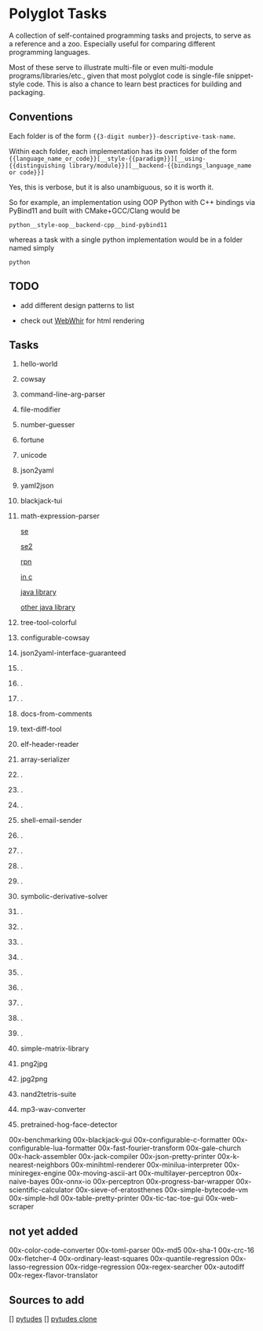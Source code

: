 # Polyglot Tasks

A collection of self-contained programming tasks and projects,
to serve as a reference and a zoo.
Especially useful for comparing different programming languages.

Most of these serve to illustrate multi-file or even multi-module programs/libraries/etc.,
given that most polyglot code is single-file snippet-style code. This is also a
chance to learn best practices for building and packaging.

## Conventions

Each folder is of the form `{{3-digit number}}-descriptive-task-name`.

Within each folder, each implementation has its own folder of the form
`{{language_name_or_code}}[__style-{{paradigm}}][__using-{{distinguishing library/module}}][__backend-{{bindings_language_name or code}}]`

Yes, this is verbose, but it is also unambiguous, so it is worth it.

So for example, an implementation using OOP Python with C++ bindings via PyBind11 and built with CMake+GCC/Clang would be

`python__style-oop__backend-cpp__bind-pybind11`

whereas a task with a single python implementation would be in a folder named simply

`python`

## TODO

* add different design patterns to list

* check out [WebWhir](https://github.com/reesmichael1/WebWhir) for html rendering

## Tasks

1. hello-world
2. cowsay
3. command-line-arg-parser
4. file-modifier
5. number-guesser
6. fortune
7. unicode
8. json2yaml
9. yaml2json
10. blackjack-tui
11. math-expression-parser

    [se](https://stackoverflow.com/questions/114586/smart-design-of-a-math-parser)

    [se2](https://stackoverflow.com/questions/28256/equation-expression-parser-with-precedence)

    [rpn](https://en.wikipedia.org/wiki/Reverse_Polish_notation)

    [in c](http://web.archive.org/web/20171012060859/http://www.ubasics.com/simple_c_equation_parser)

    [java library](https://github.com/gbenroscience/ParserNG)

    [other java library](https://www.objecthunter.net/exp4j/)
12. tree-tool-colorful
13. configurable-cowsay
14. json2yaml-interface-guaranteed
15. .
16. .
17. .
18. docs-from-comments
19. text-diff-tool
20. elf-header-reader
21. array-serializer
22. .
23. .
24. .
25. shell-email-sender
26. .
27. .
28. .
29. .
30. symbolic-derivative-solver
31. .
32. .
33. .
34. .
35. .
36. .
37. .
38. .
39. .
40. simple-matrix-library
41. png2jpg
42. jpg2png
43. nand2tetris-suite
44. mp3-wav-converter
45. pretrained-hog-face-detector

00x-benchmarking
00x-blackjack-gui
00x-configurable-c-formatter
00x-configurable-lua-formatter
00x-fast-fourier-transform
00x-gale-church
00x-hack-assembler
00x-jack-compiler
00x-json-pretty-printer
00x-k-nearest-neighbors
00x-minihtml-renderer
00x-minilua-interpreter
00x-miniregex-engine
00x-moving-ascii-art
00x-multilayer-perceptron
00x-naive-bayes
00x-onnx-io
00x-perceptron
00x-progress-bar-wrapper
00x-scientific-calculator
00x-sieve-of-eratosthenes
00x-simple-bytecode-vm
00x-simple-hdl
00x-table-pretty-printer
00x-tic-tac-toe-gui
00x-web-scraper

## not yet added 
00x-color-code-converter
00x-toml-parser
00x-md5
00x-sha-1
00x-crc-16
00x-fletcher-4
00x-ordinary-least-squares
00x-quantile-regression
00x-lasso-regression
00x-ridge-regression
00x-regex-searcher
00x-autodiff
00x-regex-flavor-translator

## Sources to add

[] [pytudes](https://github.com/norvig/pytudes)
[] [pytudes clone](https://github.com/TeoZosa/pytudes)

